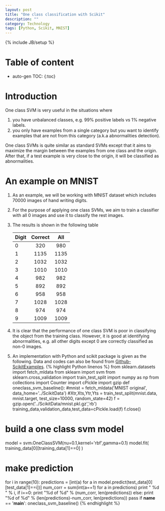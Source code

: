 ```yaml
---
layout: post
title: "One class classification with Scikit"
description: ""
category: Technology
tags: [Python, Scikit, MNIST]
---
```

{% include JB/setup %}
<script type="text/javascript"
 src="http://cdn.mathjax.org/mathjax/latest/MathJax.js?config=TeX-AMS-MML_HTMLorMML">
</script>
 
# Table of content
* auto-gen TOC:
{:toc}

# Introduction
One class SVM is very useful in the situations where

1. you have unbalanced classes, e.g. 99% positive labels vs 1% negative labels.
1. you only have examples from a single category but you want to identify examples that are not from this category (a.k.a abnormalities detection).

One class SVMs is quite similar as standard SVMs except that it aims to maximize the margin between the examples from one class and the origin. After that, if a test example is very close to the origin, it will be classified as abnormalities. 

# An example on MNIST

1. As an example, we will be working with MNIST dataset which includes 70000 images of hand writing digits.
1. For the purpose of applying one class SVMs, we aim to train a classifier with all 0 images and use it to classify the rest images.
1. The results is shown in the following table

   |Digit|Correct|All|
   |:---|:---:|:---:|
   |0 | 320 | 980
   |1 | 1135 | 1135
   |2 | 1032 | 1032
   |3 | 1010 | 1010
   |4 | 982 | 982
   |5 | 892 | 892
   |6 | 958 | 958
   |7 | 1028 | 1028
   |8 | 974 | 974
   |9 | 1009 | 1009

1. It is clear that the performance of one class SVM is poor in classifying the object from the training class. However, it is good at identifying abnormalities, e.g. all other digits except 0 are correctly classified as non-0 images.
1. An implementation with Python and scikit package is given as the following. Data and codes can also be found from [Github-ScikitExamples](https://github.com/hongyusu/ScikitExamples).
{% highlight Python linenos %}
from sklearn.datasets import fetch_mldata
from sklearn import svm
from sklearn.cross_validation import train_test_split
import numpy as np
from collections import Counter
import cPickle
import gzip
def oneclass_svm_baseline():
  #mnist = fetch_mldata('MNIST original', data_home='../ScikitData')
  #Xtr,Xts,Ytr,Yts = train_test_split(mnist.data, mnist.target, test_size=10000, random_state=42)
  f = gzip.open('../ScikitData/mnist.pkl.gz','rb')
  training_data,validation_data,test_data=cPickle.load(f)
  f.close()
  # build a one class svm model
  model = svm.OneClassSVM(nu=0.1,kernel='rbf',gamma=0.1)
  model.fit( training_data[0][training_data[1]==0] )    
  # make prediction
  for i in range(10):
    predictions = [int(a) for a in model.predict(test_data[0][test_data[1]==i])]
    num_corr = sum(int(a==1) for a in predictions)
    print "   %d   " % i,
    if i==0:
      print "%d of %d" % (num_corr, len(predictions))
    else:
      print "%d of %d" % (len(predictions)-num_corr, len(predictions))
  pass
if __name__ == '__main__':
  oneclass_svm_baseline()
{% endhighlight %}